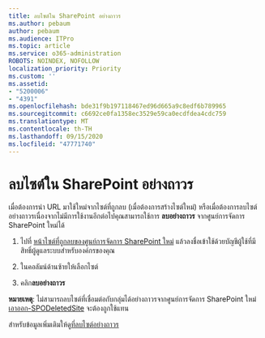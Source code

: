 ```yaml
---
title: ลบไซต์ใน SharePoint อย่างถาวร
ms.author: pebaum
author: pebaum
ms.audience: ITPro
ms.topic: article
ms.service: o365-administration
ROBOTS: NOINDEX, NOFOLLOW
localization_priority: Priority
ms.custom: ''
ms.assetid:
- "5200006"
- "4391"
ms.openlocfilehash: bde31f9b197118467ed96d665a9c8edf6b789965
ms.sourcegitcommit: c6692ce0fa1358ec3529e59ca0ecdfdea4cdc759
ms.translationtype: MT
ms.contentlocale: th-TH
ms.lasthandoff: 09/15/2020
ms.locfileid: "47771740"
---
```

# <a name="permanently-delete-a-site-in-sharepoint"></a>ลบไซต์ใน SharePoint อย่างถาวร

เมื่อต้องการนำ URL มาใช้ใหม่จากไซต์ที่ถูกลบ (เมื่อต้องการสร้างไซต์ใหม่) หรือเมื่อต้องการลบไซต์อย่างถาวรเนื่องจากไม่มีการใช้งานอีกต่อไปคุณสามารถใช้การ **ลบอย่างถาวร** จากศูนย์การจัดการ SharePoint ใหม่ได้ 

1. ไปที่ [หน้าไซต์ที่ถูกลบของศูนย์การจัดการ SharePoint ใหม่](https://admin.microsoft.com/sharepoint?page=recycleBin&modern=true) แล้วลงชื่อเข้าใช้ด้วยบัญชีผู้ใช้ที่มีสิทธิ์ผู้ดูแลระบบสำหรับองค์กรของคุณ 

2. ในคอลัมน์ด้านซ้ายให้เลือกไซต์ 

3. คลิก**ลบอย่างถาวร** 

**หมายเหตุ**: ไม่สามารถลบไซต์ที่เชื่อมต่อกับกลุ่มได้อย่างถาวรจากศูนย์การจัดการ SharePoint ใหม่ [เอาออก-SPODeletedSite](https://docs.microsoft.com/powershell/module/sharepoint-online/remove-spodeletedsite) จะต้องถูกใช้แทน  

สำหรับข้อมูลเพิ่มเติมให้ดู[ที่ลบไซต์อย่างถาวร](https://docs.microsoft.com/sharepoint/delete-site-collection#permanently-delete-a-site) 
